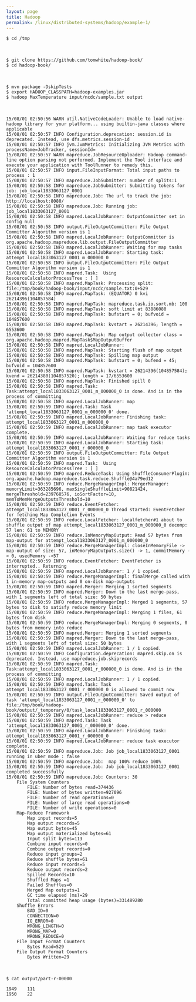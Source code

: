 ```yaml
---
layout: page
title: Hadoop
permalink: /linux/distributed-systems/hadoop/example-1/
---
```



    $ cd /tmp

<br/>

    $ git clone https://github.com/tomwhite/hadoop-book/
    $ cd hadoop-book/

<br/>

    $ mvn package -DskipTests
    $ export HADOOP_CLASSPATH=hadoop-examples.jar
    $ hadoop MaxTemperature input/ncdc/sample.txt output

<br/>

    15/08/01 02:50:56 WARN util.NativeCodeLoader: Unable to load native-hadoop library for your platform... using builtin-java classes where applicable
    15/08/01 02:50:57 INFO Configuration.deprecation: session.id is deprecated. Instead, use dfs.metrics.session-id
    15/08/01 02:50:57 INFO jvm.JvmMetrics: Initializing JVM Metrics with processName=JobTracker, sessionId=
    15/08/01 02:50:57 WARN mapreduce.JobResourceUploader: Hadoop command-line option parsing not performed. Implement the Tool interface and execute your application with ToolRunner to remedy this.
    15/08/01 02:50:57 INFO input.FileInputFormat: Total input paths to process : 1
    15/08/01 02:50:57 INFO mapreduce.JobSubmitter: number of splits:1
    15/08/01 02:50:58 INFO mapreduce.JobSubmitter: Submitting tokens for job: job_local1833063127_0001
    15/08/01 02:50:58 INFO mapreduce.Job: The url to track the job: http://localhost:8080/
    15/08/01 02:50:58 INFO mapreduce.Job: Running job: job_local1833063127_0001
    15/08/01 02:50:58 INFO mapred.LocalJobRunner: OutputCommitter set in config null
    15/08/01 02:50:58 INFO output.FileOutputCommitter: File Output Committer Algorithm version is 1
    15/08/01 02:50:58 INFO mapred.LocalJobRunner: OutputCommitter is org.apache.hadoop.mapreduce.lib.output.FileOutputCommitter
    15/08/01 02:50:58 INFO mapred.LocalJobRunner: Waiting for map tasks
    15/08/01 02:50:58 INFO mapred.LocalJobRunner: Starting task: attempt_local1833063127_0001_m_000000_0
    15/08/01 02:50:58 INFO output.FileOutputCommitter: File Output Committer Algorithm version is 1
    15/08/01 02:50:58 INFO mapred.Task:  Using ResourceCalculatorProcessTree : [ ]
    15/08/01 02:50:58 INFO mapred.MapTask: Processing split: file:/tmp/book/hadoop-book/input/ncdc/sample.txt:0+529
    15/08/01 02:50:58 INFO mapred.MapTask: (EQUATOR) 0 kvi 26214396(104857584)
    15/08/01 02:50:58 INFO mapred.MapTask: mapreduce.task.io.sort.mb: 100
    15/08/01 02:50:58 INFO mapred.MapTask: soft limit at 83886080
    15/08/01 02:50:58 INFO mapred.MapTask: bufstart = 0; bufvoid = 104857600
    15/08/01 02:50:58 INFO mapred.MapTask: kvstart = 26214396; length = 6553600
    15/08/01 02:50:58 INFO mapred.MapTask: Map output collector class = org.apache.hadoop.mapred.MapTask$MapOutputBuffer
    15/08/01 02:50:58 INFO mapred.LocalJobRunner:
    15/08/01 02:50:58 INFO mapred.MapTask: Starting flush of map output
    15/08/01 02:50:58 INFO mapred.MapTask: Spilling map output
    15/08/01 02:50:58 INFO mapred.MapTask: bufstart = 0; bufend = 45; bufvoid = 104857600
    15/08/01 02:50:58 INFO mapred.MapTask: kvstart = 26214396(104857584); kvend = 26214380(104857520); length = 17/6553600
    15/08/01 02:50:58 INFO mapred.MapTask: Finished spill 0
    15/08/01 02:50:58 INFO mapred.Task: Task:attempt_local1833063127_0001_m_000000_0 is done. And is in the process of committing
    15/08/01 02:50:58 INFO mapred.LocalJobRunner: map
    15/08/01 02:50:59 INFO mapred.Task: Task 'attempt_local1833063127_0001_m_000000_0' done.
    15/08/01 02:50:59 INFO mapred.LocalJobRunner: Finishing task: attempt_local1833063127_0001_m_000000_0
    15/08/01 02:50:59 INFO mapred.LocalJobRunner: map task executor complete.
    15/08/01 02:50:59 INFO mapred.LocalJobRunner: Waiting for reduce tasks
    15/08/01 02:50:59 INFO mapred.LocalJobRunner: Starting task: attempt_local1833063127_0001_r_000000_0
    15/08/01 02:50:59 INFO output.FileOutputCommitter: File Output Committer Algorithm version is 1
    15/08/01 02:50:59 INFO mapred.Task:  Using ResourceCalculatorProcessTree : [ ]
    15/08/01 02:50:59 INFO mapred.ReduceTask: Using ShuffleConsumerPlugin: org.apache.hadoop.mapreduce.task.reduce.Shuffle@4a79ed12
    15/08/01 02:50:59 INFO reduce.MergeManagerImpl: MergerManager: memoryLimit=363285696, maxSingleShuffleLimit=90821424, mergeThreshold=239768576, ioSortFactor=10, memToMemMergeOutputsThreshold=10
    15/08/01 02:50:59 INFO reduce.EventFetcher: attempt_local1833063127_0001_r_000000_0 Thread started: EventFetcher for fetching Map Completion Events
    15/08/01 02:50:59 INFO reduce.LocalFetcher: localfetcher#1 about to shuffle output of map attempt_local1833063127_0001_m_000000_0 decomp: 57 len: 61 to MEMORY
    15/08/01 02:50:59 INFO reduce.InMemoryMapOutput: Read 57 bytes from map-output for attempt_local1833063127_0001_m_000000_0
    15/08/01 02:50:59 INFO reduce.MergeManagerImpl: closeInMemoryFile -> map-output of size: 57, inMemoryMapOutputs.size() -> 1, commitMemory -> 0, usedMemory ->57
    15/08/01 02:50:59 INFO reduce.EventFetcher: EventFetcher is interrupted.. Returning
    15/08/01 02:50:59 INFO mapred.LocalJobRunner: 1 / 1 copied.
    15/08/01 02:50:59 INFO reduce.MergeManagerImpl: finalMerge called with 1 in-memory map-outputs and 0 on-disk map-outputs
    15/08/01 02:50:59 INFO mapred.Merger: Merging 1 sorted segments
    15/08/01 02:50:59 INFO mapred.Merger: Down to the last merge-pass, with 1 segments left of total size: 50 bytes
    15/08/01 02:50:59 INFO reduce.MergeManagerImpl: Merged 1 segments, 57 bytes to disk to satisfy reduce memory limit
    15/08/01 02:50:59 INFO reduce.MergeManagerImpl: Merging 1 files, 61 bytes from disk
    15/08/01 02:50:59 INFO reduce.MergeManagerImpl: Merging 0 segments, 0 bytes from memory into reduce
    15/08/01 02:50:59 INFO mapred.Merger: Merging 1 sorted segments
    15/08/01 02:50:59 INFO mapred.Merger: Down to the last merge-pass, with 1 segments left of total size: 50 bytes
    15/08/01 02:50:59 INFO mapred.LocalJobRunner: 1 / 1 copied.
    15/08/01 02:50:59 INFO Configuration.deprecation: mapred.skip.on is deprecated. Instead, use mapreduce.job.skiprecords
    15/08/01 02:50:59 INFO mapred.Task: Task:attempt_local1833063127_0001_r_000000_0 is done. And is in the process of committing
    15/08/01 02:50:59 INFO mapred.LocalJobRunner: 1 / 1 copied.
    15/08/01 02:50:59 INFO mapred.Task: Task attempt_local1833063127_0001_r_000000_0 is allowed to commit now
    15/08/01 02:50:59 INFO output.FileOutputCommitter: Saved output of task 'attempt_local1833063127_0001_r_000000_0' to file:/tmp/book/hadoop-book/output/_temporary/0/task_local1833063127_0001_r_000000
    15/08/01 02:50:59 INFO mapred.LocalJobRunner: reduce > reduce
    15/08/01 02:50:59 INFO mapred.Task: Task 'attempt_local1833063127_0001_r_000000_0' done.
    15/08/01 02:50:59 INFO mapred.LocalJobRunner: Finishing task: attempt_local1833063127_0001_r_000000_0
    15/08/01 02:50:59 INFO mapred.LocalJobRunner: reduce task executor complete.
    15/08/01 02:50:59 INFO mapreduce.Job: Job job_local1833063127_0001 running in uber mode : false
    15/08/01 02:50:59 INFO mapreduce.Job:  map 100% reduce 100%
    15/08/01 02:50:59 INFO mapreduce.Job: Job job_local1833063127_0001 completed successfully
    15/08/01 02:50:59 INFO mapreduce.Job: Counters: 30
    	File System Counters
    		FILE: Number of bytes read=374436
    		FILE: Number of bytes written=927096
    		FILE: Number of read operations=0
    		FILE: Number of large read operations=0
    		FILE: Number of write operations=0
    	Map-Reduce Framework
    		Map input records=5
    		Map output records=5
    		Map output bytes=45
    		Map output materialized bytes=61
    		Input split bytes=113
    		Combine input records=0
    		Combine output records=0
    		Reduce input groups=2
    		Reduce shuffle bytes=61
    		Reduce input records=5
    		Reduce output records=2
    		Spilled Records=10
    		Shuffled Maps =1
    		Failed Shuffles=0
    		Merged Map outputs=1
    		GC time elapsed (ms)=29
    		Total committed heap usage (bytes)=331489280
    	Shuffle Errors
    		BAD_ID=0
    		CONNECTION=0
    		IO_ERROR=0
    		WRONG_LENGTH=0
    		WRONG_MAP=0
    		WRONG_REDUCE=0
    	File Input Format Counters
    		Bytes Read=529
    	File Output Format Counters
    		Bytes Written=29


<br/>

    $ cat output/part-r-00000

    1949	111
    1950	22
